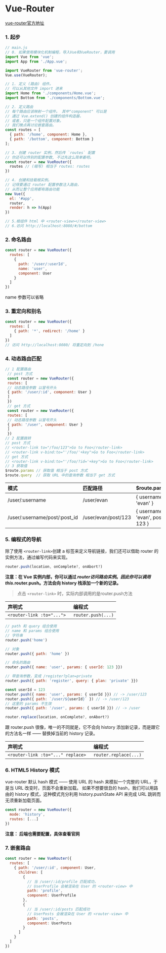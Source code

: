 # Vue-Router
  [vue-router官方地址](https://router.vuejs.org/zh/guide/#html)

### 1. 起步

  ```js
  // main.js
  // 0. 如果使用模块化机制编程，导入Vue和VueRouter，要调用
  import Vue from 'vue';
  import App from './App.vue';

  import VueRouter from 'vue-router';
  Vue.use(VueRouter);

  // 1. 定义 (路由) 组件。
  // 可以从其他文件 import 进来
  import Home from './components/Home.vue';
  import Bottom from './components/Bottom.vue';

  // 2. 定义路由
  // 每个路由应该映射一个组件。 其中"component" 可以是
  // 通过 Vue.extend() 创建的组件构造器，
  // 或者，只是一个组件配置对象。
  // 我们晚点再讨论嵌套路由。
  const routes = [
    { path: '/home', component: Home },
    { path: '/bottom', component: Bottom }
  ];

  // 3. 创建 router 实例，然后传 `routes` 配置
  // 你还可以传别的配置参数, 不过先这么简单着吧。
  const router = new VueRouter({
    routes // (缩写) 相当于 routes: routes
  })

  // 4. 创建和挂载根实例。
  // 记得要通过 router 配置参数注入路由，
  // 从而让整个应用都有路由功能
  new Vue({
    el: '#app',
    router,
    render: h => h(App)
  })

  // 5.根组件 html 中 <router-view></router-view>
  // 6.访问 http://localhost:8080/#/bottom
  ```
### 2. 命名路由
```js
const router = new VueRouter({
  routes: [
    {
      path: '/user/:userId',
      name: 'user',
      component: User
    }
  ]
})
```
name 参数可以省略
### 3. 重定向和别名

 ```js
 const router = new VueRouter({
   routes: [
     { path: '*', redirect: '/home' }
   ]
 })
 // 访问 http://localhost:8080/ 将重定向到 /hone
 ```
### 4. 动态路由匹配

 ```js
 // 1 配置路由
  // post 方式
  const router = new VueRouter({
  routes: [
  // 动态路径参数 以冒号开头
  { path: '/user/:id', component: User }
  ]
  })
  // get 方式
  const router = new VueRouter({
  routes: [
  // 动态路径参数 以冒号开头
  { path: '/user', component: User }
  ]
  })
 // 2 配置跳转
 // post 方式
 // <router-link to="/foo/123">Go to Foo</router-link>
 // <router-link v-bind:to="'/foo/'+key">Go to Foo</router-link>
 // get 方式
 // <router-link v-bind:to="'/foo/?id='+key">Go to Foo</router-link>
 // 3 获取值
 $route.params // 获取值 相当于 post 方式
 $route.query  // 获取 URL 中的查询参数 相当于 get 方式
 ```

| 模式 | 匹配路径 | $route.params |
| :--- | :--- | :--- |
| /user/:username | /user/evan | { username: 'evan' } |
| /user/:username/post/:post_id | /user/evan/post/123 | { username: 'evan', post_id: 123 } |

### 5. 编程式的导航
除了使用 `<router-link>`创建 a 标签来定义导航链接，我们还可以借助 router 的实例方法，通过编写代码来实现。
```js
router.push(location, onComplete?, onAbort?)
```
**注意：在 Vue 实例内部，你可以通过 $router 访问路由实例。因此你可以调用 this.$router.push。方法会向 history 栈添加一个新的记录。**

> 点击 `<router-link>` 时，实际内部调用的是router.push方法

| 声明式    | 编程式     |
| :------------- | :------------- |
| `<router-link :to="..."> `  | `router.push(...)`  |

```js
// path 和 query 组合使用
// name 和 params 组合使用
// 字符串
router.push('home')

// 对象
router.push({ path: 'home' })

// 命名的路由
router.push({ name: 'user', params: { userId: 123 }})

// 带查询参数，变成 /register?plan=private
router.push({ path: 'register', query: { plan: 'private' }})

const userId = 123
router.push({ name: 'user', params: { userId }}) // -> /user/123
router.push({ path: `/user/${userId}` }) // -> /user/123
// 这里的 params 不生效
router.push({ path: '/user', params: { userId }}) // -> /user
```
```js
router.replace(location, onComplete?, onAbort?)
```
跟 router.push 很像，唯一的不同就是，它不会向 history 添加新记录，而是跟它的方法名一样 —— 替换掉当前的 history 记录。

| 声明式    | 编程式     |
| :------------- | :------------- |
| `<router-link :to="..." replace> `  | `router.replace(...)`  |

### 6. HTML5 History 模式
vue-router 默认 hash 模式 —— 使用 URL 的 hash 来模拟一个完整的 URL，于是当 URL 改变时，页面不会重新加载。
如果不想要很丑的 hash，我们可以用路由的 history 模式，这种模式充分利用 history.pushState API 来完成 URL 跳转而无须重新加载页面。
```js
const router = new VueRouter({
  mode: 'history',
  routes: [...]
})
```
**注意： 后端也需要配置，具体查看官网**

### 7. 嵌套路由
```js
const router = new VueRouter({
  routes: [
    { path: '/user/:id', component: User,
      children: [
        {
          // 当 /user/:id/profile 匹配成功，
          // UserProfile 会被渲染在 User 的 <router-view> 中
          path: 'profile',
          component: UserProfile
        },
        {
          // 当 /user/:id/posts 匹配成功
          // UserPosts 会被渲染在 User 的 <router-view> 中
          path: 'posts',
          component: UserPosts
        }
      ]
    }
  ]
})
```
